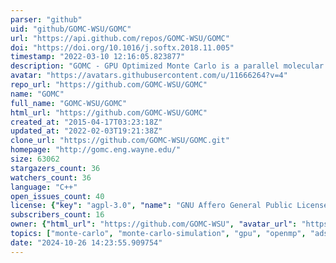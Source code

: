 ```yaml
---
parser: "github"
uid: "github/GOMC-WSU/GOMC"
url: "https://api.github.com/repos/GOMC-WSU/GOMC"
doi: "https://doi.org/10.1016/j.softx.2018.11.005"
timestamp: "2022-03-10 12:16:05.823877"
description: "GOMC - GPU Optimized Monte Carlo is a parallel molecular simulation code designed for high-performance simulation of large systems"
avatar: "https://avatars.githubusercontent.com/u/11666264?v=4"
repo_url: "https://github.com/GOMC-WSU/GOMC"
name: "GOMC"
full_name: "GOMC-WSU/GOMC"
html_url: "https://github.com/GOMC-WSU/GOMC"
created_at: "2015-04-17T03:23:18Z"
updated_at: "2022-02-03T19:21:38Z"
clone_url: "https://github.com/GOMC-WSU/GOMC.git"
homepage: "http://gomc.eng.wayne.edu/"
size: 63062
stargazers_count: 36
watchers_count: 36
language: "C++"
open_issues_count: 40
license: {"key": "agpl-3.0", "name": "GNU Affero General Public License v3.0", "spdx_id": "AGPL-3.0", "url": "https://api.github.com/licenses/agpl-3.0", "node_id": "MDc6TGljZW5zZTE="}
subscribers_count: 16
owner: {"html_url": "https://github.com/GOMC-WSU", "avatar_url": "https://avatars.githubusercontent.com/u/11666264?v=4", "login": "GOMC-WSU", "type": "User"}
topics: ["monte-carlo", "monte-carlo-simulation", "gpu", "openmp", "adsorption", "free-energy", "phase-equilibrium", "surface-tension", "cuda", "gibbs-ensemble", "grand-canonical-monte-carlo"]
date: "2024-10-26 14:23:55.909754"
---
```


